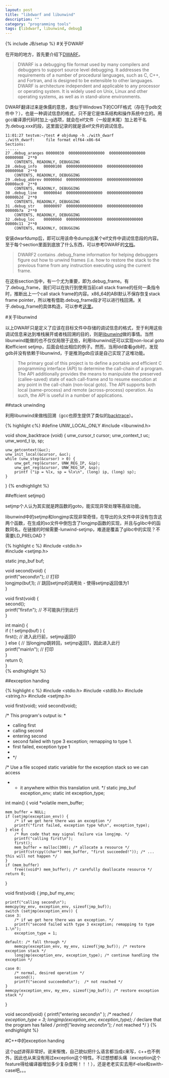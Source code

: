 ```yaml
---
layout: post
title: "libdwarf and libunwind"
description: ""
category: "programming tools"
tags: [libdwarf, libunwind, debug]
---
```

{% include JB/setup %}
#关于DWARF

在开始的地方，首先要介绍下[DWARF](http://dwarfstd.org/)。

>DWARF is a debugging file format used by many compilers and debuggers to support source level debugging. It addresses the requirements of a number of procedural languages, such as C, C++, and Fortran, and is designed to be extensible to other languages. DWARF is architecture independent and applicable to any processor or operating system. It is widely used on Unix, Linux and other operating systems, as well as in stand-alone environments.

DWARF翻译过来是侏儒的意思，类似于Windows下的COFF格式（存在于pdb文件中？），也是一种调试信息的格式，只不是它是体系结构和操作系统中立的。用gcc编译源代码时加上-g选项，就会在elf文件（一般是末尾）加上若干名为.debug.xxx的段，这里面记录的就是该elf文件的调试信息。

    11:01:27 testvm:~/test # objdump -h ./with_dwarf   
    ./with_dwarf:     file format elf64-x86-64
    Sections:
    ......
    27 .debug_aranges 00000030  0000000000000000  0000000000000000  00000988  2**0
        CONTENTS, READONLY, DEBUGGING
    28 .debug_info   00000108  0000000000000000  0000000000000000  000009b8  2**0
        CONTENTS, READONLY, DEBUGGING
    29 .debug_abbrev 0000006d  0000000000000000  0000000000000000  00000ac0  2**0
        CONTENTS, READONLY, DEBUGGING
    30 .debug_line   0000004d  0000000000000000  0000000000000000  00000b2d  2**0
        CONTENTS, READONLY, DEBUGGING
    31 .debug_str    00000097  0000000000000000  0000000000000000  00000b7a  2**0
        CONTENTS, READONLY, DEBUGGING
    32 .debug_loc    00000060  0000000000000000  0000000000000000  00000c11  2**0
        CONTENTS, READONLY, DEBUGGING

安装dwarfdump后，即可以用该命令dump出某个elf文件中调试信息段的内容。至于每个section里面到底放了什么东西，可以参考DWARF的[文档](http://dwarfstd.org/doc/DWARF4.pdf)。

>DWARF2 contains .debug_frame information for helping debuggers figure out how to unwind frames (i.e. how to restore the stack to the previous frame from any instruction executing using the current frame.

在这些section当中，有一个尤为重要，即为.debug_frame。有了.debug_frame，我们可以在执行到使用当前call stack frame的任何一条指令时，推断出上一个call stack frame的内容。x86_64的ABI默认不保存恢复stack frame pointer，所以唯有借助.debug_frame段才可以进行栈回溯。关于.debug_frame的具体构造，可以参考[这里](http://ucla.jamesyxu.com/?p=231)。

#关于libunwind

以上DWARF只是定义了应该在目标文件中存储的调试信息的格式，至于利用这些调试信息来达到堆栈展开或者栈回溯的目的，则是[libunwind](http://www.nongnu.org/libunwind/)做的事情。当然libunwind能做的也不仅仅局限于这些，利用libunwind还可以实现non-local goto和efficient setjmp，后面会给出相应的例子。然而，当用ldd查看gdb时，发现gdb并没有依赖于libunwind，于是推测gdb应该是自己实现了这堆功能。

>The primary goal of this project is to define a portable and efficient C programming interface (API) to determine the call-chain of a program. The API additionally provides the means to manipulate the preserved (callee-saved) state of each call-frame and to resume execution at any point in the call-chain (non-local goto). The API supports both local (same-process) and remote (across-process) operation. As such, the API is useful in a number of applications. 

##stack unwinding

利用libunwind来做栈回溯（gcc也原生提供了类似的[backtrace](http://www.gnu.org/software/libc/manual/html_node/Backtraces.html)）。

{% highlight c%}
#define UNW_LOCAL_ONLY
#include <libunwind.h>

void show_backtrace (void) {
    unw_cursor_t cursor; unw_context_t uc;
    unw_word_t ip, sp;

    unw_getcontext(&uc);
    unw_init_local(&cursor, &uc);
    while (unw_step(&cursor) > 0) {
        unw_get_reg(&cursor, UNW_REG_IP, &ip);
        unw_get_reg(&cursor, UNW_REG_SP, &sp);
        printf ("ip = %lx, sp = %lx\n", (long) ip, (long) sp);
    }
}
{% endhighlight %}

##effcient setjmp()

setjmp个人认为其实就是跨函数的goto，能实现异常处理等高级功能。

libunwind中的setjmp和longjmp实现非常奇怪，在导出的头文件中并没有包含这两个函数，在生成的so文件中倒包含了longjmp函数的实现，并且与glibc中的函数同名。在链接的时候需要-lunwind-setjmp，难道是覆盖了glibc中的实现？不需要LD_PRELOAD？

{% highlight c  %}
#include <stdio.h>  
#include <setjmp.h>  
   
static jmp_buf buf;  
      
void second(void) {  
    printf("second\n");         // 打印  
    longjmp(buf,1);             // 跳回setjmp的调用处 - 使得setjmp返回值为1  
}  
         
void first(void) {  
    second();  
    printf("first\n");          // 不可能执行到此行  
}  
            
int main() {     
    if ( ! setjmp(buf) ) {  
        first();                // 进入此行前，setjmp返回0  
    } else {                    // 当longjmp跳转回，setjmp返回1，因此进入此行  
        printf("main\n");       // 打印  
    }  
    return 0;  
}  
{% endhighlight %}

##exception handing

{% highlight c %}
#include <stdio.h>
#include <stdlib.h>
#include <string.h>
#include <setjmp.h>

void first(void);
void second(void);

/* This program's output is:
 *
 *  calling first
 *  calling second
 *  entering second
 *  second failed with type 3 exception; remapping to type 1.
 *  first failed, exception type 1
 *
 *   */

/* Use a file scoped static variable for the exception stack so we can access
 *  * it anywhere within this translation unit. */
static jmp_buf exception_env;
static int exception_type;

int main() {
    void *volatile mem_buffer;

    mem_buffer = NULL;
    if (setjmp(exception_env)) {
        /* if we get here there was an exception */
        printf("first failed, exception type %d\n", exception_type);
    } else {
        /* Run code that may signal failure via longjmp. */
        printf("calling first\n");
        first();
        mem_buffer = malloc(300); /* allocate a resource */
        printf(strcpy((char*) mem_buffer, "first succeeded!")); /* ... this will not happen */
    }
    if (mem_buffer)
        free((void*) mem_buffer); /* carefully deallocate resource */
    return 0;
}

void first(void) {
    jmp_buf my_env;

    printf("calling second\n");
    memcpy(my_env, exception_env, sizeof(jmp_buf));
    switch (setjmp(exception_env)) {
    case 3:
        /* if we get here there was an exception. */
        printf("second failed with type 3 exception; remapping to type 1.\n");
        exception_type = 1;

    default: /* fall through */
        memcpy(exception_env, my_env, sizeof(jmp_buf)); /* restore exception stack */
        longjmp(exception_env, exception_type); /* continue handling the exception */

    case 0:
        /* normal, desired operation */
        second();
        printf("second succeeded\n");  /* not reached */
    }
    memcpy(exception_env, my_env, sizeof(jmp_buf)); /* restore exception stack */
}

void second(void) {
    printf("entering second\n" ); /* reached */
    exception_type = 3;
    longjmp(exception_env, exception_type); /* declare that the program has failed */
    printf("leaving second\n"); /* not reached */
}
{% endhighlight %}

#C++中的exception handing

这个[pdf](http://www.hexblog.com/wp-content/uploads/2012/06/Recon-2012-Skochinsky-Compiler-Internals.pdf)讲得非常好。说来惭愧，自己貌似把什么语言都当成c来写，c++也不例外，因此也从来没有用过exception这个特性。不过想想都头痛（exception这个feature得给编译器增加多少复杂度啊！！！），还是老老实实去用if-else和swith-case吧。。。

